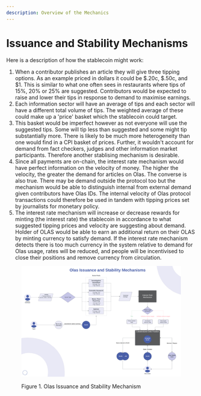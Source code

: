 ```yaml
---
description: Overview of the Mechanics
---
```


# Issuance and Stability Mechanisms

Here is a description of how the stablecoin might work:

1. When a contributor publishes an article they will give three tipping options. As an example priced in dollars it could be $.20c, $.50c, and $1. This is similar to what one often sees in restaurants where tips of 15%, 20% or 25% are suggested. Contributors would be expected to raise and lower their tips in response to demand to maximise earnings.&#x20;
2. Each information sector will have an average of tips and each sector will have a different total volume of tips. The weighted average of these could make up a 'price' basket which the stablecoin could target.&#x20;
3. This basket would be imperfect however as not everyone will use the suggested tips. Some will tip less than suggested and some might tip substantially more. There is likely to be much more heterogeneity than one would find in a CPI basket of prices. Further, it wouldn't account for demand from fact checkers, judges and other information market participants. Therefore another stablising mechanism is desirable.&#x20;
4. Since all payments are on-chain, the interest rate mechanism would have perfect information on the velocity of money. The higher the velocity, the greater the demand for articles on Olas. The converse is also true. There may be demand outside the protocol too but the mechanism would be able to distinguish internal from external demand given contributors have Olas IDs. The internal velocity of Olas protocol transactions could therefore be used in tandem with tipping prices set by journalists for monetary policy.&#x20;
5. The interest rate mechanism will increase or decrease rewards for minting (the interest rate) the stablecoin in accordance to what suggested tipping prices and velocity are suggesting about demand. Holder of OLAS would be able to earn an additional return on their OLAS by minting currency to satisfy demand. If the interest rate mechanism detects there is too much currency in the system relative to demand for Olas usage, rates will be reduced, and people will be incentivised to close their positions and remove currency from circulation.&#x20;



<div data-full-width="false">

<figure><img src="../../.gitbook/assets/Issuance and Stability Mechanisms Diagram.png" alt=""><figcaption><p>Figure 1. Olas Issuance and Stability Mechanism</p></figcaption></figure>

</div>

